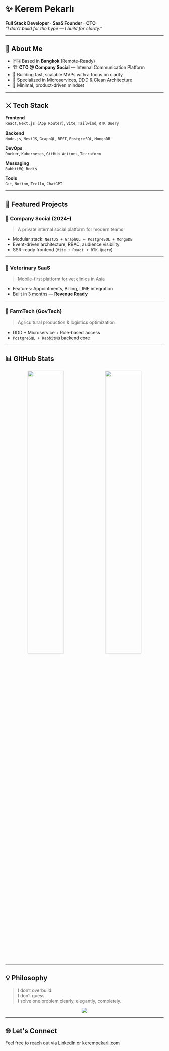 # ✨ Kerem Pekarlı  
**Full Stack Developer · SaaS Founder · CTO**  
*“I don't build for the hype — I build for clarity.”*

---

## 🧭 About Me
- 🇹🇭 Based in **Bangkok** (Remote-Ready)  
- 🏗️ **CTO @ Company Social** — Internal Communication Platform  
- 🚀 Building fast, scalable MVPs with a focus on clarity  
- 🧩 Specialized in Microservices, DDD & Clean Architecture  
- 🎯 Minimal, product-driven mindset  

---

## ⚔️ Tech Stack

**Frontend**  
`React`, `Next.js (App Router)`, `Vite`, `Tailwind`, `RTK Query`

**Backend**  
`Node.js`, `NestJS`, `GraphQL`, `REST`, `PostgreSQL`, `MongoDB`

**DevOps**  
`Docker`, `Kubernetes`, `GitHub Actions`, `Terraform`

**Messaging**  
`RabbitMQ`, `Redis`

**Tools**  
`Git`, `Notion`, `Trello`, `ChatGPT`

---

## 🌸 Featured Projects

### 🏢 Company Social (2024–)  
> A private internal social platform for modern teams  
- Modular stack: `NestJS + GraphQL + PostgreSQL + MongoDB`  
- Event-driven architecture, RBAC, audience visibility  
- SSR-ready frontend (`Vite + React + RTK Query`)

---

### 🐾 Veterinary SaaS  
> Mobile-first platform for vet clinics in Asia  
- Features: Appointments, Billing, LINE integration  
- Built in 3 months — **Revenue Ready**

---

### 🌾 FarmTech (GovTech)  
> Agricultural production & logistics optimization  
- DDD + Microservice + Role-based access  
- `PostgreSQL + RabbitMQ` backend core

---

## 📊 GitHub Stats

<p align="center">
  <img src="https://github-readme-stats.vercel.app/api?username=kerempekarli&show_icons=true&theme=tokyonight&hide=stars&count_private=true" width="48%" />
  <img src="https://github-readme-stats.vercel.app/api/top-langs/?username=kerempekarli&layout=compact&theme=tokyonight" width="48%" />
</p>

---

## 💡 Philosophy
>I don’t overbuild.  
>I don’t guess.  
>I solve one problem clearly, elegantly, completely.

<p align="center">
  <img src="https://www.gifcen.com/wp-content/uploads/2022/03/rengoku-gif-6.gif" />
</p>


---

## 🌐 Let's Connect
Feel free to reach out via [LinkedIn](https://www.linkedin.com/in/kerempekarli/) or [kerempekarli.com](https://kerempekarli.com)

